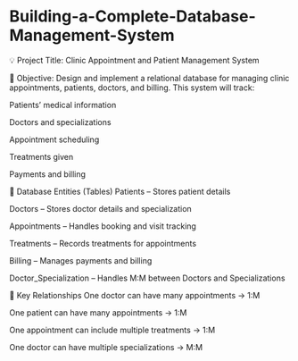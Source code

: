 # Building-a-Complete-Database-Management-System

💡 Project Title: Clinic Appointment and Patient Management System


🎯 Objective:
Design and implement a relational database for managing clinic appointments, patients, doctors, and billing. This system will track:

Patients’ medical information

Doctors and specializations

Appointment scheduling

Treatments given

Payments and billing

📘 Database Entities (Tables)
Patients – Stores patient details

Doctors – Stores doctor details and specialization

Appointments – Handles booking and visit tracking

Treatments – Records treatments for appointments

Billing – Manages payments and billing

Doctor_Specialization – Handles M:M between Doctors and Specializations

🔗 Key Relationships
One doctor can have many appointments → 1:M

One patient can have many appointments → 1:M

One appointment can include multiple treatments → 1:M

One doctor can have multiple specializations → M:M
